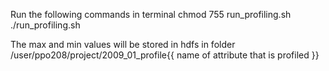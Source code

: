 Run the following commands in terminal
chmod 755 run_profiling.sh
./run_profiling.sh

The max and min values will be stored in hdfs in folder
/user/ppo208/project/2009_01_profile{{ name of attribute that is profiled }}